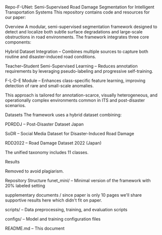 Repo-F-UNet: Semi-Supervised Road Damage Segmentation for Intelligent Transportation Systems
This repository contains code and resources for our paper:


Overview
A modular, semi-supervised segmentation framework designed to detect and localize both subtle surface degradations and large-scale obstructions in road environments. The framework integrates three core components:

Hybrid Dataset Integration – Combines multiple sources to capture both routine and disaster-induced road conditions.

Teacher–Student Semi-Supervised Learning – Reduces annotation requirements by leveraging pseudo-labeling and progressive self-training.

F-L-D-E Module – Enhances class-specific feature learning, improving detection of rare and small-scale anomalies.

This approach is tailored for annotation-scarce, visually heterogeneous, and operationally complex environments common in ITS and post-disaster scenarios.

Datasets
The framework uses a hybrid dataset combining:

PDRDDJ – Post-Disaster Dataset Japan

SoDR – Social Media Dataset for Disaster-Induced Road Damage

RDD2022 – Road Damage Dataset 2022 (Japan)

The unified taxonomy includes 11 classes.

Results

Removed to avoid plagiarism.

Repository Structure
funet_mini/ – Minimal version of the framework with 20% labeled setting

supplementary documents / since paper is only 10 pages we'll share supportive results here which didn't fit on paper.

scripts/ – Data preprocessing, training, and evaluation scripts

configs/ – Model and training configuration files

README.md – This document
